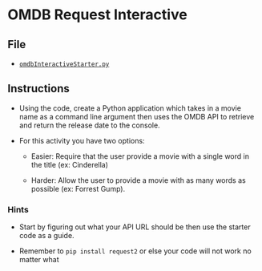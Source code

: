 # OMDB Request Interactive

## File

* [`omdbInteractiveStarter.py`](Unsolved/omdbInteractiveStarter.py)

## Instructions

* Using the code, create a Python application which takes in a movie name as a command line argument then uses the OMDB API to retrieve and return the release date to the console.

* For this activity you have two options:

  * Easier: Require that the user provide a movie with a single word in the title (ex: Cinderella)

  * Harder: Allow the user to provide a movie with as many words as possible (ex: Forrest Gump).

### Hints

* Start by figuring out what your API URL should be then use the starter code as a guide.

* Remember to `pip install request2` or else your code will not work no matter what
